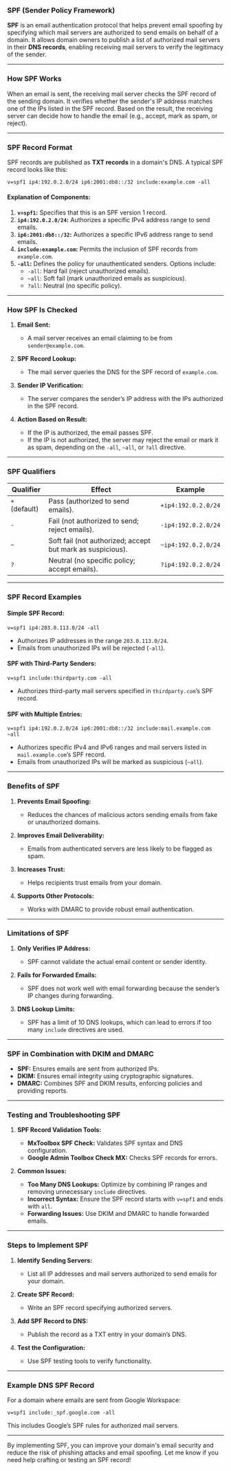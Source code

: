 ### **SPF (Sender Policy Framework)**

**SPF** is an email authentication protocol that helps prevent email spoofing by specifying which mail servers are authorized to send emails on behalf of a domain. It allows domain owners to publish a list of authorized mail servers in their **DNS records**, enabling receiving mail servers to verify the legitimacy of the sender.

---

### **How SPF Works**

When an email is sent, the receiving mail server checks the SPF record of the sending domain. It verifies whether the sender's IP address matches one of the IPs listed in the SPF record. Based on the result, the receiving server can decide how to handle the email (e.g., accept, mark as spam, or reject).

---

### **SPF Record Format**

SPF records are published as **TXT records** in a domain's DNS. A typical SPF record looks like this:

```
v=spf1 ip4:192.0.2.0/24 ip6:2001:db8::/32 include:example.com -all
```

#### **Explanation of Components:**
1. **`v=spf1`:** Specifies that this is an SPF version 1 record.
2. **`ip4:192.0.2.0/24`:** Authorizes a specific IPv4 address range to send emails.
3. **`ip6:2001:db8::/32`:** Authorizes a specific IPv6 address range to send emails.
4. **`include:example.com`:** Permits the inclusion of SPF records from `example.com`.
5. **`-all`:** Defines the policy for unauthenticated senders. Options include:
   - `-all`: Hard fail (reject unauthorized emails).
   - `~all`: Soft fail (mark unauthorized emails as suspicious).
   - `?all`: Neutral (no specific policy).

---

### **How SPF Is Checked**

1. **Email Sent:**
   - A mail server receives an email claiming to be from `sender@example.com`.

2. **SPF Record Lookup:**
   - The mail server queries the DNS for the SPF record of `example.com`.

3. **Sender IP Verification:**
   - The server compares the sender’s IP address with the IPs authorized in the SPF record.

4. **Action Based on Result:**
   - If the IP is authorized, the email passes SPF.
   - If the IP is not authorized, the server may reject the email or mark it as spam, depending on the `-all`, `~all`, or `?all` directive.

---

### **SPF Qualifiers**

| **Qualifier** | **Effect**                                                | **Example**             |
|----------------|----------------------------------------------------------|-------------------------|
| `+` (default)  | Pass (authorized to send emails).                        | `+ip4:192.0.2.0/24`    |
| `-`            | Fail (not authorized to send; reject emails).            | `-ip4:192.0.2.0/24`    |
| `~`            | Soft fail (not authorized; accept but mark as suspicious).| `~ip4:192.0.2.0/24`    |
| `?`            | Neutral (no specific policy; accept emails).             | `?ip4:192.0.2.0/24`    |

---

### **SPF Record Examples**

#### **Simple SPF Record:**
```
v=spf1 ip4:203.0.113.0/24 -all
```
- Authorizes IP addresses in the range `203.0.113.0/24`.
- Emails from unauthorized IPs will be rejected (`-all`).

#### **SPF with Third-Party Senders:**
```
v=spf1 include:thirdparty.com -all
```
- Authorizes third-party mail servers specified in `thirdparty.com`’s SPF record.

#### **SPF with Multiple Entries:**
```
v=spf1 ip4:192.0.2.0/24 ip6:2001:db8::/32 include:mail.example.com ~all
```
- Authorizes specific IPv4 and IPv6 ranges and mail servers listed in `mail.example.com`’s SPF record.
- Emails from unauthorized IPs will be marked as suspicious (`~all`).

---

### **Benefits of SPF**

1. **Prevents Email Spoofing:**
   - Reduces the chances of malicious actors sending emails from fake or unauthorized domains.
   
2. **Improves Email Deliverability:**
   - Emails from authenticated servers are less likely to be flagged as spam.

3. **Increases Trust:**
   - Helps recipients trust emails from your domain.

4. **Supports Other Protocols:**
   - Works with DMARC to provide robust email authentication.

---

### **Limitations of SPF**

1. **Only Verifies IP Address:**
   - SPF cannot validate the actual email content or sender identity.
   
2. **Fails for Forwarded Emails:**
   - SPF does not work well with email forwarding because the sender’s IP changes during forwarding.

3. **DNS Lookup Limits:**
   - SPF has a limit of 10 DNS lookups, which can lead to errors if too many `include` directives are used.

---

### **SPF in Combination with DKIM and DMARC**

- **SPF:** Ensures emails are sent from authorized IPs.
- **DKIM:** Ensures email integrity using cryptographic signatures.
- **DMARC:** Combines SPF and DKIM results, enforcing policies and providing reports.

---

### **Testing and Troubleshooting SPF**

1. **SPF Record Validation Tools:**
   - **MxToolbox SPF Check:** Validates SPF syntax and DNS configuration.
   - **Google Admin Toolbox Check MX:** Checks SPF records for errors.

2. **Common Issues:**
   - **Too Many DNS Lookups:** Optimize by combining IP ranges and removing unnecessary `include` directives.
   - **Incorrect Syntax:** Ensure the SPF record starts with `v=spf1` and ends with `all`.
   - **Forwarding Issues:** Use DKIM and DMARC to handle forwarded emails.

---

### **Steps to Implement SPF**

1. **Identify Sending Servers:**
   - List all IP addresses and mail servers authorized to send emails for your domain.
   
2. **Create SPF Record:**
   - Write an SPF record specifying authorized servers.
   
3. **Add SPF Record to DNS:**
   - Publish the record as a TXT entry in your domain’s DNS.

4. **Test the Configuration:**
   - Use SPF testing tools to verify functionality.

---

### **Example DNS SPF Record**
For a domain where emails are sent from Google Workspace:

```
v=spf1 include:_spf.google.com -all
```

This includes Google’s SPF rules for authorized mail servers.

---

By implementing SPF, you can improve your domain's email security and reduce the risk of phishing attacks and email spoofing. Let me know if you need help crafting or testing an SPF record!
